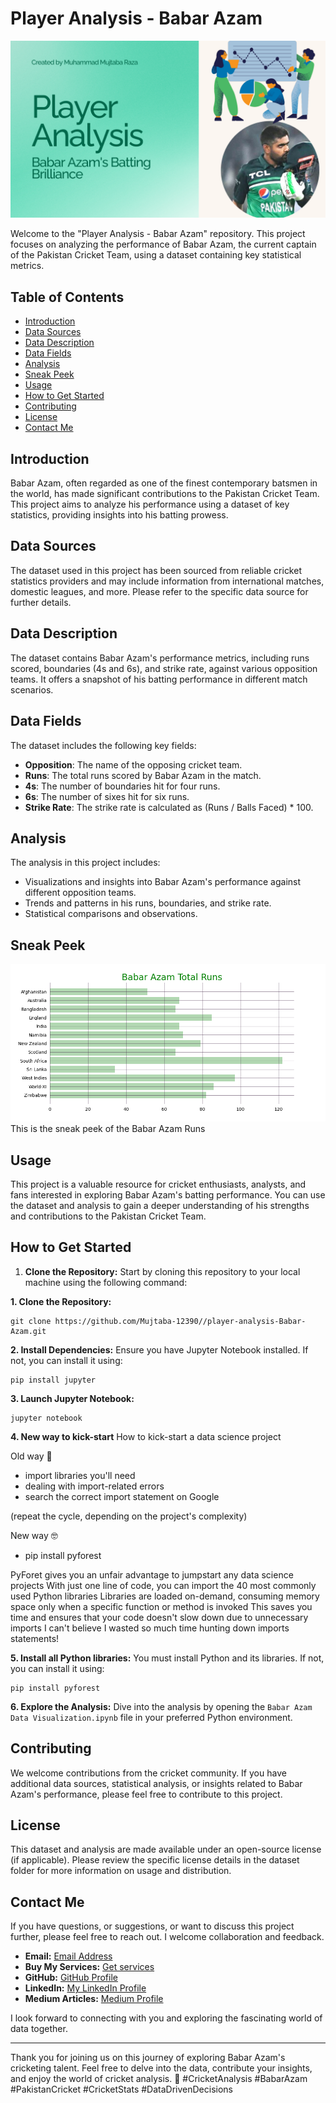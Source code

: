 # Player Analysis - Babar Azam

![Babar Azam](https://github.com/Mujtaba-12390/player-analysis-Babar-Azam/blob/main/Green%20Modern%20Analysis%20of%20Results%20Presentation.png)

Welcome to the "Player Analysis - Babar Azam" repository. This project focuses on analyzing the performance of Babar Azam, the current captain of the Pakistan Cricket Team, using a dataset containing key statistical metrics.

## Table of Contents

- [Introduction](#introduction)
- [Data Sources](#data-sources)
- [Data Description](#data-description)
- [Data Fields](#data-fields)
- [Analysis](#analysis)
- [Sneak Peek](#sneak-peek)
- [Usage](#usage)
- [How to Get Started](#how-to-get-started)
- [Contributing](#contributing)
- [License](#license)
- [Contact Me](#contact-me)

## Introduction

Babar Azam, often regarded as one of the finest contemporary batsmen in the world, has made significant contributions to the Pakistan Cricket Team. This project aims to analyze his performance using a dataset of key statistics, providing insights into his batting prowess.

## Data Sources

The dataset used in this project has been sourced from reliable cricket statistics providers and may include information from international matches, domestic leagues, and more. Please refer to the specific data source for further details.

## Data Description

The dataset contains Babar Azam's performance metrics, including runs scored, boundaries (4s and 6s), and strike rate, against various opposition teams. It offers a snapshot of his batting performance in different match scenarios.

## Data Fields

The dataset includes the following key fields:

- **Opposition**: The name of the opposing cricket team.
- **Runs**: The total runs scored by Babar Azam in the match.
- **4s**: The number of boundaries hit for four runs.
- **6s**: The number of sixes hit for six runs.
- **Strike Rate**: The strike rate is calculated as (Runs / Balls Faced) * 100.

## Analysis

The analysis in this project includes:
- Visualizations and insights into Babar Azam's performance against different opposition teams.
- Trends and patterns in his runs, boundaries, and strike rate.
- Statistical comparisons and observations.

## Sneak Peek
![My Analysis Babar Azam Runs Sneak Peek](https://github.com/Mujtaba-12390/player-analysis-Babar-Azam/blob/main/sneak%20peek.png)
This is the sneak peek of the Babar Azam Runs

## Usage

This project is a valuable resource for cricket enthusiasts, analysts, and fans interested in exploring Babar Azam's batting performance. You can use the dataset and analysis to gain a deeper understanding of his strengths and contributions to the Pakistan Cricket Team.

## How to Get Started

1. **Clone the Repository:** Start by cloning this repository to your local machine using the following command:

**1. Clone the Repository:**
```
git clone https://github.com/Mujtaba-12390//player-analysis-Babar-Azam.git
```
**2. Install Dependencies:**
Ensure you have Jupyter Notebook installed. If not, you can install it using:
```
pip install jupyter
```
**3. Launch Jupyter Notebook:**
```
jupyter notebook
```
**4. New way to kick-start**
How to kick-start a data science project

Old way 🥴
- import libraries you'll need
- dealing with import-related errors
- search the correct import statement on Google

(repeat the cycle, depending on the project's complexity)

New way 🤓
- pip install pyforest

PyForet gives you an unfair advantage to jumpstart any data science projects
With just one line of code, you can import the 40 most commonly used Python libraries
Libraries are loaded on-demand, consuming memory space only when a specific function or method is invoked
This saves you time and ensures that your code doesn't slow down due to unnecessary imports
I can't believe I wasted so much time hunting down imports statements!

**5. Install all Python libraries:**
You must install Python and its libraries. If not, you can install it using:
```
pip install pyforest

```

 **6. Explore the Analysis:** Dive into the analysis by opening the `Babar Azam Data Visualization.ipynb` file in your preferred Python environment.

## Contributing

We welcome contributions from the cricket community. If you have additional data sources, statistical analysis, or insights related to Babar Azam's performance, please feel free to contribute to this project.

## License

This dataset and analysis are made available under an open-source license (if applicable). Please review the specific license details in the dataset folder for more information on usage and distribution.

## Contact Me

If you have questions, or suggestions, or want to discuss this project further, please feel free to reach out. I welcome collaboration and feedback.

- **Email:** [Email Address](mailto:technicalmujtabaraza@gmail.com)
- **Buy My Services:** [Get services](https://www.fiverr.com/mujtaba_datapro)
- **GitHub:** [GitHub Profile](https://github.com/Mujtaba-12390/)
- **LinkedIn:** [My LinkedIn Profile](https://www.linkedin.com/in/muhammad-mujtaba-raza/)
- **Medium Articles:** [Medium Profile](https://medium.com/@mujtabaraza09321)
  
I look forward to connecting with you and exploring the fascinating world of data together.

---

Thank you for joining us on this journey of exploring Babar Azam's cricketing talent. Feel free to delve into the data, contribute your insights, and enjoy the world of cricket analysis. 🏏
#CricketAnalysis #BabarAzam #PakistanCricket #CricketStats #DataDrivenDecisions
